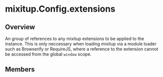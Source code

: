 # mixitup.Config.extensions

## Overview

An group of references to any mixitup extensions to be applied to the
instance. This is only neccessary when loading mixitup via a module
loader such as Browserify or RequireJS, where a reference to the
extension cannot be accessed from the global `window` scope.

## Members

